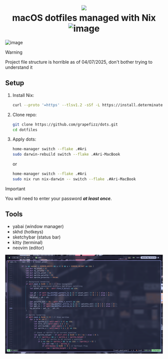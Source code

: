 <h1 align="center">
<img width="150px" src="https://github.com/user-attachments/assets/2bb2ceaf-5dbe-4c00-9a9c-7f95e754acc5" />
    <br>
        macOS dotfiles managed with Nix
    <br>
    <img width="200" alt="image" src="https://github.com/user-attachments/assets/fad90f0c-8dce-4ee3-867b-b76f771215a8">
</h1>

<img width="1710" alt="image" src="Screenshots/SS1.png" />

> [!WARNING]  
> Project file structure is horrible as of 04/07/2025, don't bother trying to understand it

## Setup

1. Install Nix:
   ```bash
   curl --proto '=https' --tlsv1.2 -sSf -L https://install.determinate.systems/nix | sh -s -- install
   ```

2. Clone repo:
   ```bash
   git clone https://github.com/grapefizz/dots.git
   cd dotfiles
   ```

3. Apply dots:
    ```bash
    home-manager switch --flake .#Ari
    sudo darwin-rebuild switch --flake .#Ari-MacBook
    ```
    or
    ```bash
    home-manager switch --flake .#Ari
    sudo nix run nix-darwin -- switch --flake .#Ari-MacBook
    ```
  > [!IMPORTANT]  
  > You will need to enter your password ***at least once***.

## Tools

- yabai (window manager)
- skhd (hotkeys)
- sketchybar (status bar)
- kitty (terminal)
- neovim (editor)

![Screenshot](Screenshots/SS2.png)